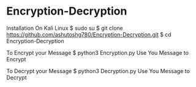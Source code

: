 # Encryption-Decryption

Installation On Kali Linux
$ sudo su
$ git clone https://github.com/ashutoshg780/Encryption-Decryption.git
$ cd Encryption-Decryption

To Encrypt your Message
$ python3 Encryption.py
Use You Message to Encrypt


To Decrypt your Message
$ python3 Decryption.py
Use You Message to Decrypt
